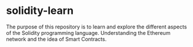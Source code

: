 # solidity-learn

The purpose of this repository is to learn and explore the different aspects of the Solidity programming language. Understanding the Ethereum network and the idea of Smart Contracts.

